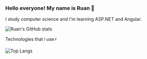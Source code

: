 ### Hello everyone! My name is Ruan 👋
I study computer science and I'm learning ASP.NET and Angular.

![Ruan's GitHub stats](https://github-readme-stats.vercel.app/api?username=RuanPabloCR&show_icons=true&theme=radical)

Technologies that i use⚡

![Top Langs](https://github-readme-stats.vercel.app/api/top-langs/?username=RuanPabloCR&layout=compact)
<!--
**RuanPabloCR/RuanPabloCR** is a ✨ _special_ ✨ repository because its `README.md` (this file) appears on your GitHub profile.

Here are some ideas to get you started:

- 🔭 I’m currently working on ...
- 🌱 I’m currently learning ...
- 👯 I’m looking to collaborate on ...
- 🤔 I’m looking for help with ...
- 💬 Ask me about ...
- 📫 How to reach me: ...
- 😄 Pronouns: ...
- ⚡ Fun fact: ...
-->
